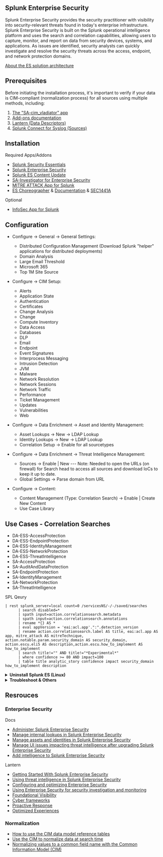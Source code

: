 Splunk Enterprise Security
--------------------------
Splunk Enterprise Security provides the security practitioner with visibility into security-relevant threats found in today's enterprise infrastructure. Splunk Enterprise Security is built on the Splunk operational intelligence platform and uses the search and correlation capabilities, allowing users to capture, monitor, and report on data from security devices, systems, and applications. As issues are identified, security analysts can quickly investigate and resolve the security threats across the access, endpoint, and network protection domains. 

[About the ES solution architecture](https://dev.splunk.com/enterprise/docs/devtools/enterprisesecurity/abouttheessolution/)

Prerequisites
-------------
Before initiating the installation process, it's important to verify if your data is CIM-compliant (normalization process) for all sources using multiple methods, including:
1. [The "SA-cim_vladiator" app](https://splunkbase.splunk.com/app/2968)
2. [Add-ons documentation](https://docs.splunk.com/Documentation/AddOns)
3. [Lantern (Data Descriptors)](https://lantern.splunk.com/Data_Descriptors)
4. [Splunk Connect for Syslog (Sources)](https://splunk.github.io/splunk-connect-for-syslog/releases/sources/)

Installation
------------
Required Apps/Addons
- [Splunk Security Essentials](https://splunkbase.splunk.com/app/3435)
- [Splunk Enterprise Security](https://splunkbase.splunk.com/app/263)
- [Splunk ES Content Update](https://splunkbase.splunk.com/app/3449)
- [SA-Investigator for Enterprise Security](https://splunkbase.splunk.com/app/3749)
- [MITRE ATTACK App for Splunk](https://splunkbase.splunk.com/app/4617)
- [ES Choreographer](https://splunkbase.splunk.com/app/6309) & [Documentation](https://www.gabrielvasseur.com/post/es-choreographer) & [SEC1441A](https://conf.splunk.com/files/2021/recordings/SEC1441A.mp4)

Optional
- [InfoSec App for Splunk](https://splunkbase.splunk.com/app/4240)

Configuration
----------------------------
- Configure → General → General Settings:
  - Distributed Configuration Management (Download Splunk "helper" applications for distributed deployments)
  - Domain Analysis
  - Large Email Threshold
  - Microsoft 365
  - Top 1M Site Source

- Configure → CIM Setup:
  - Alerts
  - Application State
  - Authentication
  - Certificates
  - Change Analysis
  - Change
  - Compute Inventory
  - Data Access
  - Databases
  - DLP
  - Email
  - Endpoint
  - Event Signatures
  - Interprocess Messaging
  - Intrusion Detection
  - JVM
  - Malware
  - Network Resolution
  - Network Sessions
  - Network Traffic
  - Performance
  - Ticket Management
  - Updates
  - Vulnerabilities
  - Web

- Configure → Data Enrichment → Asset and Identity Management:
  - Asset Lookups → New → LDAP Lookup
  - Identity Lookups → New → LDAP Lookup
  - Correlation Setup → Enable for all sourcetypes

- Configure → Data Enrichment → Threat Intelligence Management:
  - Sources → Enable | New --- Note: Needed to open the URLs (on firewall) for Search head to access all sources and download IoCs to keep it up to date.
  - Global Settings → Parse domain from URL

- Configure → Content: 
  - Content Management (Type: Correlation Search) → Enable | Create New Content
  - Use Case Library

Use Cases - Correlation Searches
--------------------------------
 - DA-ESS-AccessProtection
 - DA-ESS-EndpointProtection
 - DA-ESS-IdentityManagement
 - DA-ESS-NetworkProtection
 - DA-ESS-ThreatIntelligence
 - SA-AccessProtection
 - SA-AuditAndDataProtection
 - SA-EndpointProtection
 - SA-IdentityManagement
 - SA-NetworkProtection
 - SA-ThreatIntelligence

SPL Qeury
```
| rest splunk_server=local count=0 /servicesNS/-/-/saved/searches
      | search disabled=*
      | spath input=action.correlationsearch.metadata 
      | spath input=action.correlationsearch.annotations 
      | rename *{} AS * 
      | eval appVersion = 'eai:acl.app'.":".detection_version
      | rename action.correlationsearch.label AS title, eai:acl.app AS app, mitre_attack AS mitreTechnique, action.notable.param.security_domain AS security_domain, action.escu.eli5 AS description,action.escu.how_to_implement AS how_to_implement
      | search title!="" AND title!="*Experimental*"
      | where confidence >= 80 AND impact=100
      | table title analytic_story confidence impact security_domain how_to_implement description
```

<details>
<summary><b>Uninstall Splunk ES (Linux)</b></summary>

```
# Stop Splunk
/opt/splunk/bin/splunk stop

# Uninstall Splunk ES
cd /opt/splunk/etc/apps
rm -rf SplunkEnterpriseSecurity*
rm -rf SA-*
rm -rf DA-ESS*
```
</details>

<details>
<summary><b>Troubleshoot & Others</b></summary>

```
KV Store Logs file:
cat /opt/splunk/var/log/splunk/mongod.log

Permissions:
chmod 600 /opt/splunk/var/lib/splunk/kvstore/mongo/splunk.key
```
</details>

Resrouces
---------
### Enterprise Security
Docs
- [Administer Splunk Enterprise Security](https://docs.splunk.com/Documentation/ES/latest/Admin/Introduction)
- [Manage internal lookups in Splunk Enterprise Security](https://docs.splunk.com/Documentation/ES/latest/Admin/Manageinternallookups)
- [Manage assets and identities in Splunk Enterprise Security](https://docs.splunk.com/Documentation/ES/latest/Admin/Manageassetsandidentities)
- [Manage UI issues impacting threat intelligence after upgrading Splunk Enterprise Security](https://docs.splunk.com/Documentation/ES/latest/Admin/Managethreatintelligenceuponupgrade)
- [Add  intelligence to Splunk Enterprise Security](https://docs.splunk.com/Documentation/ES/latest/Admin/Addgenericintel)

Lantern
- [Getting Started With Splunk Enterprise Security](https://lantern.splunk.com/Security/Getting_Started)
- [Using threat intelligence in Splunk Enterprise Security](https://lantern.splunk.com/Security/UCE/Prioritized_Actions/Threat_intelligence/Using_threat_intelligence_in_Splunk_Enterprise_Security)
- [Configuring and optimizing Enterprise Security](https://lantern.splunk.com/Security/Getting_Started/Configuring_and_optimizing_Enterprise_Security)
- [Using Enterprise Security for security investigation and monitoring](https://lantern.splunk.com/Security/Getting_Started/Using_Enterprise_Security_for_security_investigation_and_monitoring)
- [Foundational Visibility](https://lantern.splunk.com/Security/UCE/Foundational_Visibility)
- [Cyber frameworks](https://lantern.splunk.com/Security/UCE/Prioritized_Actions/Cyber_frameworks)
- [Proactive Response](https://lantern.splunk.com/Security/UCE/Proactive_Response)
- [Optimized Experiences](https://lantern.splunk.com/Security/UCE/Optimized_Experiences)

### Normalization
- [How to use the CIM data model reference tables](https://docs.splunk.com/Documentation/CIM/latest/User/Howtousethesereferencetables)
- [Use the CIM to normalize data at search time](https://docs.splunk.com/Documentation/CIM/latest/User/UsetheCIMtonormalizedataatsearchtime)
- [Normalizing values to a common field name with the Common Information Model (CIM)](https://lantern.splunk.com/Splunk_Platform/Product_Tips/Data_Management/Normalizing_values_to_a_common_field_name_with_the_Common_Information_Model_(CIM))
